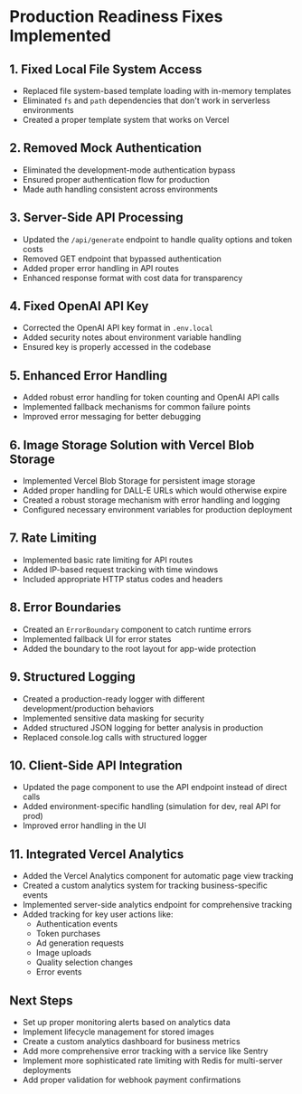 # Production Readiness Fixes Implemented

## 1. Fixed Local File System Access
- Replaced file system-based template loading with in-memory templates
- Eliminated `fs` and `path` dependencies that don't work in serverless environments
- Created a proper template system that works on Vercel

## 2. Removed Mock Authentication
- Eliminated the development-mode authentication bypass
- Ensured proper authentication flow for production
- Made auth handling consistent across environments

## 3. Server-Side API Processing
- Updated the `/api/generate` endpoint to handle quality options and token costs
- Removed GET endpoint that bypassed authentication
- Added proper error handling in API routes
- Enhanced response format with cost data for transparency

## 4. Fixed OpenAI API Key
- Corrected the OpenAI API key format in `.env.local`
- Added security notes about environment variable handling
- Ensured key is properly accessed in the codebase

## 5. Enhanced Error Handling
- Added robust error handling for token counting and OpenAI API calls
- Implemented fallback mechanisms for common failure points
- Improved error messaging for better debugging

## 6. Image Storage Solution with Vercel Blob Storage
- Implemented Vercel Blob Storage for persistent image storage
- Added proper handling for DALL-E URLs which would otherwise expire
- Created a robust storage mechanism with error handling and logging
- Configured necessary environment variables for production deployment

## 7. Rate Limiting
- Implemented basic rate limiting for API routes
- Added IP-based request tracking with time windows
- Included appropriate HTTP status codes and headers

## 8. Error Boundaries
- Created an `ErrorBoundary` component to catch runtime errors
- Implemented fallback UI for error states
- Added the boundary to the root layout for app-wide protection

## 9. Structured Logging
- Created a production-ready logger with different development/production behaviors
- Implemented sensitive data masking for security
- Added structured JSON logging for better analysis in production
- Replaced console.log calls with structured logger

## 10. Client-Side API Integration
- Updated the page component to use the API endpoint instead of direct calls
- Added environment-specific handling (simulation for dev, real API for prod)
- Improved error handling in the UI

## 11. Integrated Vercel Analytics
- Added the Vercel Analytics component for automatic page view tracking
- Created a custom analytics system for tracking business-specific events
- Implemented server-side analytics endpoint for comprehensive tracking
- Added tracking for key user actions like:
  - Authentication events
  - Token purchases
  - Ad generation requests
  - Image uploads
  - Quality selection changes
  - Error events

## Next Steps
- Set up proper monitoring alerts based on analytics data
- Implement lifecycle management for stored images
- Create a custom analytics dashboard for business metrics
- Add more comprehensive error tracking with a service like Sentry
- Implement more sophisticated rate limiting with Redis for multi-server deployments
- Add proper validation for webhook payment confirmations 